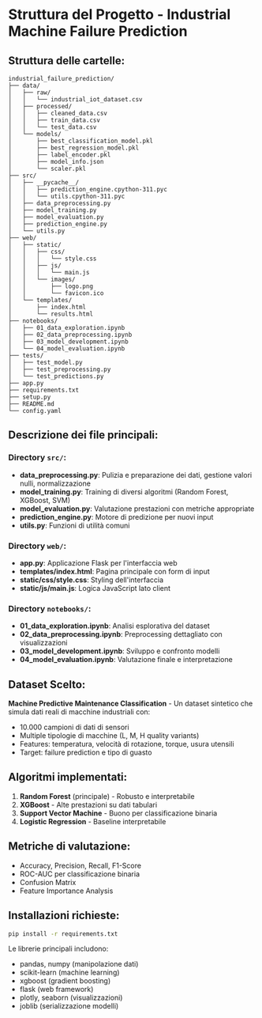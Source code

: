 # Struttura del Progetto - Industrial Machine Failure Prediction

## Struttura delle cartelle:
```
industrial_failure_prediction/
├── data/
│   ├── raw/
│   │   └── industrial_iot_dataset.csv
│   ├── processed/
│   │   ├── cleaned_data.csv
│   │   ├── train_data.csv
│   │   └── test_data.csv
│   └── models/
│       ├── best_classification_model.pkl
│       ├── best_regression_model.pkl
│       ├── label_encoder.pkl
│       ├── model_info.json
│       └── scaler.pkl
├── src/
│   ├── __pycache__/
│   │   ├── prediction_engine.cpython-311.pyc
│   │   └── utils.cpython-311.pyc
│   ├── data_preprocessing.py
│   ├── model_training.py
│   ├── model_evaluation.py
│   ├── prediction_engine.py
│   └── utils.py
├── web/
│   ├── static/
│   │   ├── css/
│   │   │   └── style.css
│   │   ├── js/
│   │   │   └── main.js
│   │   └── images/
│   │       ├── logo.png
│   │       └── favicon.ico
│   └── templates/
│       ├── index.html
│       └── results.html
├── notebooks/
│   ├── 01_data_exploration.ipynb
│   ├── 02_data_preprocessing.ipynb
│   ├── 03_model_development.ipynb
│   └── 04_model_evaluation.ipynb
├── tests/
│   ├── test_model.py
│   ├── test_preprocessing.py
│   └── test_predictions.py
├── app.py
├── requirements.txt
├── setup.py
├── README.md
└── config.yaml
```

## Descrizione dei file principali:

### Directory `src/`:
- **data_preprocessing.py**: Pulizia e preparazione dei dati, gestione valori nulli, normalizzazione
- **model_training.py**: Training di diversi algoritmi (Random Forest, XGBoost, SVM)
- **model_evaluation.py**: Valutazione prestazioni con metriche appropriate
- **prediction_engine.py**: Motore di predizione per nuovi input
- **utils.py**: Funzioni di utilità comuni

### Directory `web/`:
- **app.py**: Applicazione Flask per l'interfaccia web
- **templates/index.html**: Pagina principale con form di input
- **static/css/style.css**: Styling dell'interfaccia
- **static/js/main.js**: Logica JavaScript lato client

### Directory `notebooks/`:
- **01_data_exploration.ipynb**: Analisi esplorativa del dataset
- **02_data_preprocessing.ipynb**: Preprocessing dettagliato con visualizzazioni
- **03_model_development.ipynb**: Sviluppo e confronto modelli
- **04_model_evaluation.ipynb**: Valutazione finale e interpretazione

## Dataset Scelto:
**Machine Predictive Maintenance Classification** - Un dataset sintetico che simula dati reali di macchine industriali con:
- 10.000 campioni di dati di sensori
- Multiple tipologie di macchine (L, M, H quality variants)
- Features: temperatura, velocità di rotazione, torque, usura utensili
- Target: failure prediction e tipo di guasto

## Algoritmi implementati:
1. **Random Forest** (principale) - Robusto e interpretabile
2. **XGBoost** - Alte prestazioni su dati tabulari
3. **Support Vector Machine** - Buono per classificazione binaria
4. **Logistic Regression** - Baseline interpretabile

## Metriche di valutazione:
- Accuracy, Precision, Recall, F1-Score
- ROC-AUC per classificazione binaria
- Confusion Matrix
- Feature Importance Analysis

## Installazioni richieste:
```bash
pip install -r requirements.txt
```

Le librerie principali includono:
- pandas, numpy (manipolazione dati)
- scikit-learn (machine learning)
- xgboost (gradient boosting)
- flask (web framework)
- plotly, seaborn (visualizzazioni)
- joblib (serializzazione modelli)
```
